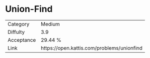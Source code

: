 # Union-Find

<table>
    <tr>
        <td>Category</td>
        <td>Medium</td>
    </tr>
    <tr>
        <td>Diffulty</td>
        <td>3.9</td>
    </tr>
    <tr>
        <td>Acceptance</td>
        <td>29.44 %</td>
    </tr>
    <tr>
        <td>Link</td>
        <td>https://open.kattis.com/problems/unionfind</td>
    </tr>
</table>